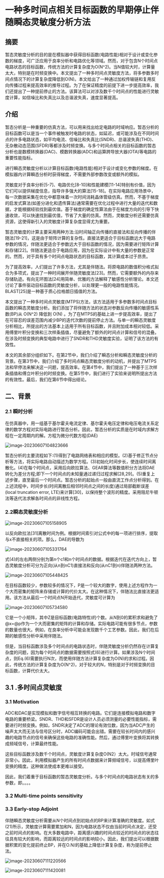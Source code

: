 # 一种多时间点相关目标函数的早期停止伴随瞬态灵敏度分析方法

## 摘要

​		暂态灵敏度分析的目的是在模拟器中获得目标函数(电路性能)相对于设计或变化参数的梯度，可广泛应用于良率分析和电路优化等领域。然而，对于包含N个时间点电路状态的目标函数，传统方法的计算复杂度为O(N^2)。当N值较大时，计算量太大，特别是在时频变换中。本文提出了一种多时间点灵敏度方法，将多参数多时间点情况下的计算复杂度降低到O(N)。本文给出了一种通过加权传输链和复用反向传播过程来提高效率的推导过程。为了在保证精度的前提下进一步提高效率，我们还提出了一种提前停止的方法。该算法可以对涉及数千个时间点的性能进行灵敏度计算，如信噪比和失真比以及总谐波失真，速度显著提高。

## 介绍

​		暂态分析是一种重要的仿真方法，可以用来找出给定电路的时域响应。暂态分析的目标函数可以是当一个事件被触发时电路的状态，如延迟，或可能涉及在不同时间点的许多电路状态，如平均电流、信噪比和失真比(SNDR)、总谐波失真(THD)、无杂散动态范围(SFDR)等都涉及时频变换。与多个时间点相关的目标函数的暂态分析也是数模转换器(DAC)、模数转换器(ADC)和运算跨导放大器(OTA)等电路的重要性能指标。

​		进行瞬态灵敏度分析以计算目标函数(电路性能)相对于设计或变化参数的梯度。在模拟器内计算瞬态分析时获得梯度，不需要外部参数改变或额外的模拟。

​		灵敏度对于良率分析[5-7]、电路优化[8-10]和性能建模[11-14]特别有价值，因为它们可以提供梯度信息，指导许多强大的算法[15-18]。在实际电路应用场景中，每一次数据采集在优化中都意味着一次时间消耗晶体管级仿真。然而，不基于梯度的启发式算法(如差分进化和遗传算法)通常需要在优化过程中进行大量的迭代和数据，才能根据经验找到最优值。基于梯度的确定性算法由于在梯度方向的引导下快速收敛，可以快速找到最优值，节省了大量的仿真。然而，灵敏度分析还需要仿真资源，这使得新引入的灵敏度计算复杂度显得尤为重要。

​		暂态灵敏度的计算主要采用两种方法:沿时间轴正向传播的直接法和反向传播的伴随法[19-21]，这是由于矩阵计算的复杂性。直接法更适合于目标函数远大于电路参数的情况，伴随法更适合于参数远大于目标函数的情况，因为需要进行矩阵计算和存储[22]。伴随法更适合于电路应用，因为在实际设计中有大量的参数是正常的。然而，对于具有多个时间点电路状态的目标函数，其计算成本过于昂贵。

​		为了提高效率，人们提出了许多方法，尤其是伴随法。将原电路的数值积分格式拟合为多项式，提出了一种时间展开伴随灵敏度法[23]。然而，它需要额外的内存来存储轨迹。有向无环图法[24]用简单、优雅的方法解释了敏感性分析理论。本文还讨论了事件驱动目标函数的灵敏度分析，以处理更一般的电路性能情况。BLAST[25]是一种基于质心拉格朗日插值的方法。

​		本文提出了一种多时间点灵敏度(MTPS)方法，该方法适用于多参数多时间点目标函数的瞬态灵敏度分析。我们添加了将伴随方法的状态对参数反向传播的敏感性系数(BP)从 O(N^2) 降低到 O(N) 。为了在MTPS的基础上进一步提高效率，提出了在可容忍的误差范围内减少BP的迭代次数的提前停止方法。与单一的瞬态灵敏度分析相比，所提出的方法基本上适用于所有目标函数，并且附加成本相对较低。采用傅里叶积分变换和三次样条插值，尽量避免了额外的时间点计算和信号的混叠。在涉及时频变换的典型电路中进行了SNDR和THD灵敏度实验，证明了该方法的有效性。

​		本文的其余部分组织如下。在第2节中，我们介绍了瞬态分析和瞬态灵敏度分析的背景。在第3节中，我们介绍了多时间点瞬态灵敏度分析的动机，并提出了MTPS法和早停法来解决这一问题，提高效率。在第4节中，我们提出了一种基于三次样条插值和傅立叶积分的时频变换。在第5节中，我们进行了实验来说明所提出方法的有效性。最后，我们在第6节中得出结论。

## 二、背景

### 2.1 瞬时分析

​		在仿真器中，用一组基于基尔霍夫电流定律、基尔霍夫电压定律和电压电流关系定律的数学方程对实际电路进行暂态分析。因此，暂态分析的实质是在时域内求解方程在一定周期内的解。方程为微分代数方程(DAE)

![image-20230607104823666](C:\Users\linji\AppData\Roaming\Typora\typora-user-images\image-20230607104823666.png)

​	暂态分析的主要流程如下:(1)得到了电路网络表和相应的模型。(2)基于修正节点分析等方法，将实际电路自动描述为数学方程。(3)初始化时间步长，使连续时间离散化。(4)在每个时间点，采用后向欧拉算法、GEAR算法等数值积分方法将DAE转化为差分方程;即下一个时间点的未知量通过递归过程求解[28,29]。(5)重复上述步骤，直至最后一个时间点。暂态分析的起始点一般由直流工作点分析得到。在上述流程中，时间步长(时间离散后相邻时间点之间的长度)通过局部截断误差(local truncation error, LTE)来计算[30]，以保持整个波形的精度。采用阻尼牛顿法等迭代法求解各时间点的非线性方程。

### 2.2瞬态灵敏度分析

![image-20230607105158905](C:\Users\linji\AppData\Roaming\Typora\typora-user-images\image-20230607105158905.png)

​		以反向欧拉法[31]离散时间为例。根据时间索引对公式中的每一项进行排序，提取与x不直接相关的项。那么，DAE的导数为

![image-20230607105331764](C:\Users\linji\AppData\Roaming\Typora\typora-user-images\image-20230607105331764.png)

​		式(4)的左右两侧分别为第n个c1和n个时间点的数据。根据迭代在迭代方向上，暂态灵敏度分析可分为正向(从n到nC1)直接法和反向(从nC1到n)伴随法两种方法。

![image-20230607105448425](C:\Users\linji\AppData\Roaming\Typora\typora-user-images\image-20230607105448425.png)

​			在目标函数较少，参数较多的情况下，P是一个较大的数字，使用上述方程作为一个大而密集的矩阵来存储或计算的代价太大。在这种情况下，伴随法比直接法更适用。该方法从最后一个时间点N开始迭代，灵敏度可计算为

![image-20230607105734580](C:\Users\linji\AppData\Roaming\Typora\typora-user-images\image-20230607105734580.png)

它是一个小矩阵，其中Z是目标函数(电路特性)的个数。从N到0的累积求和避免了@x=@p作为一个大而密集的矩阵的计算和存储。实际电路可能有很多节点，参数的数量也很大。例如，在良率分析中可能会发现数千个工艺参数。因此，我们在后期的敏感性分析中采用伴随法。

​		但是，当目标函数涉及多个时间点的电路状态时，伴随灵敏度分析仍然存在计算复杂度的问题，因为每个时间点的数据需要按照式(6)进行计算。如果涉及N个时间点，则Eq.(6)需要执行N次，而使用伴随方法计算复杂度为O(N)的求和过程。因此，传统方法的计算复杂度为O(N^2)，对于较大的N，特别是对于时频变换的目标函数，计算代价太大。

## 3.1 .多时间点灵敏度

### 3.1 Motivation 

​		ADC和DAC是实现模拟和数字信号相互转换的电路。它们是连接模拟电路和数字电路的重要桥梁。SNDR、THD和SFDR是设计人员必须测量的必要性能指标，需要进行时频变换。例如，SNDR决定了ADC的理论有效位数，因为当ADC产生的噪声太大而无法与信号区分时，ADC编码可能会出错。需要在较长时间内的感兴趣的电路节点的信号来确保这些电路的准确性能。然后，通过傅里叶变换将其转换成频域信号，计算最终性能。

​		这些目标函数涉及数千个时间点，灵敏度计算复杂度O(N2）太大。时域信号通常非常小。因此，利用模拟器产生的所有时间点数据来计算频域信号，以提高傅里叶变换的精度。这种做法使成本更难以接受。

​	因此，我们着重于目标函数的暂态灵敏度分析。与多个时间点的电路状态有关的多参数，即。。。。



### 3.2 Multi-time points sensitivity

### 3.3 Early-stop Adjoint

​		伴随瞬态灵敏度分析需要从N个时间点到初始点的BP来计算准确的灵敏度。如式(21)所示，灵敏度计算需要累加和N，因为电路状态不仅由当前时间点决定，还受之前时间点的影响。在大多数电路中，距离感兴趣的时间点较近的时间点的状态往往具有较大的影响，而距离较远的时间点的影响较小。因此，我们提出可以根据数据积累的变化提前终止BP，并在O.N/的基础上降低计算复杂度，称为提前停止法。







![image-20230607111220566](D:\papers_with_github\papers_for_Typora\image-20230607111220566.png)

![image-20230607111420081](D:\papers_with_github\papers_for_Typora\assets\image-20230607111420081.png)













